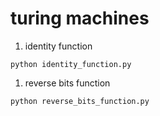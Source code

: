 # turing machines

1. identity function

```
python identity_function.py
```

1. reverse bits function

```
python reverse_bits_function.py
```
